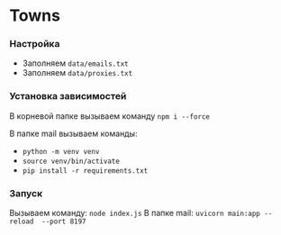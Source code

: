 # Towns

### Настройка
- Заполняем `data/emails.txt`
- Заполняем `data/proxies.txt`

### Установка зависимостей

В корневой папке вызываем команду `npm i --force`


В папке mail вызываем команды:
- `python -m venv venv`
- `source venv/bin/activate`
- `pip install -r requirements.txt`

### Запуск

Вызываем команду: `node index.js`
В папке mail: `uvicorn main:app --reload  --port 8197`
